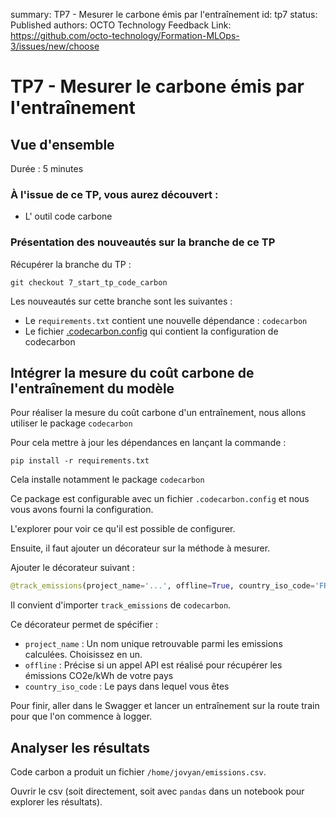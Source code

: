 summary: TP7 - Mesurer le carbone émis par l'entraînement
id: tp7
status: Published
authors: OCTO Technology
Feedback Link: https://github.com/octo-technology/Formation-MLOps-3/issues/new/choose

# TP7 - Mesurer le carbone émis par l'entraînement

## Vue d'ensemble

Durée : 5 minutes

### À l'issue de ce TP, vous aurez découvert :

- L' outil code carbone

### Présentation des nouveautés sur la branche de ce TP

Récupérer la branche du TP :

```shell
git checkout 7_start_tp_code_carbon
```

Les nouveautés sur cette branche sont les suivantes :

- Le `requirements.txt` contient une nouvelle dépendance : `codecarbon`
- Le fichier [.codecarbon.config](.codecarbon.config) qui contient la configuration de codecarbon

## Intégrer la mesure du coût carbone de l'entraînement du modèle

Pour réaliser la mesure du coût carbone d'un entraînement, nous allons utiliser le package `codecarbon`

Pour cela mettre à jour les dépendances en lançant la commande :

```shellp
pip install -r requirements.txt
```

Cela installe notamment le package `codecarbon`

Ce package est configurable avec un fichier `.codecarbon.config` et nous vous avons fourni la configuration.

L'explorer pour voir ce qu'il est possible de configurer.

Ensuite, il faut ajouter un décorateur sur la méthode à mesurer.

Ajouter le décorateur suivant :

```python
@track_emissions(project_name='...', offline=True, country_iso_code='FRA')
```

Il convient d'importer `track_emissions` de `codecarbon`.

Ce décorateur permet de spécifier :

- `project_name` : Un nom unique retrouvable parmi les emissions calculées. Choisissez en un.
- `offline` : Précise si un appel API est réalisé pour récupérer les émissions CO2e/kWh de votre pays
- `country_iso_code` : Le pays dans lequel vous êtes

Pour finir, aller dans le Swagger et lancer un entraînement sur la route train pour que l'on commence à logger.

## Analyser les résultats

Code carbon a produit un fichier `/home/jovyan/emissions.csv`.

Ouvrir le csv (soit directement, soit avec `pandas` dans un notebook pour explorer les résultats).
